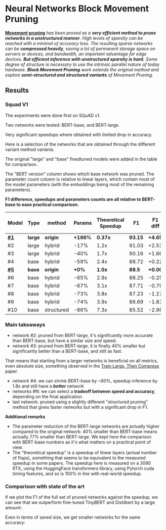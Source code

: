 # Neural Networks Block Movement Pruning




**[Movement](https://arxiv.org/abs/2005.07683) [pruning](https://github.com/huggingface/transformers/tree/master/examples/research_projects/movement-pruning)** *has been proved as a **very efficient
method to prune networks in a unstructured manner**. High levels of sparsity can be reached with a minimal of accuracy loss. 
The resulting sparse networks can be **compressed heavily**,
saving a lot of permanent storage space on servers or devices, and bandwidth, an important advantage for edge devices.
**But efficient inference with unstructured sparsity is hard.**
Some degree of structure is necessary to use the intrinsic parallel nature of today hardware.
**Block Movement Pruning** work extends the original method and explore **semi-structured and structured variants** of Movement Pruning.*

## Results

### Squad V1
The experiments were done first on SQuAD v1.

Two networks were tested: BERT-base, and BERT-large.

Very significant speedups where obtained with limited drop in accuracy.

Here is a selection of the networks that are obtained through the different variant method variants.

The original "large" and "base" finedtuned models were added in the table for comparison.

The "BERT version" column shows which base network was pruned.
The parameter count column is relative to linear layers, which contain most of the model parameters (with the embeddings being most of the remaining parameters).

**F1 difference, speedups and parameters counts are all relative to BERT-base to ease practical comparison.**

    
|                                        Model                                         |  Type   |  method  | Params  |Theoretical<br>Speedup|   F1    | F1 diff |Full<br>pipeline<br>speedup|
|--------------------------------------------------------------------------------------|---------|----------|---------|----------------------|---------|---------|---------------------------|
|**[#1](https://huggingface.co/bert-large-uncased-whole-word-masking-finetuned-squad)**|**large**|**origin**|**+166%**|**0.37x**             |**93.15**|**+4.65**|**0.35x**                  |
|#2                                                                                    |large    |hybrid    |-17%     |1.2x                  |    91.03|+2.53    |0.92x                      |
|#3                                                                                    |large    |hybrid    |-40%     |1.7x                  |    90.16|+1.66    |1.03x                      |
|#4                                                                                    |base     |hybrid    |-59%     |2.4x                  |    88.72|+0.22    |1.84x                      |
|**[#5](https://huggingface.co/csarron/bert-base-uncased-squad-v1)**                   |**base** |**origin**|**+0%**  |**1.0x**              |**88.5** |**+0.00**|**1.0x**                   |
|#6                                                                                    |base     |hybrid    |-65%     |2.9x                  |    88.25|-0.25    |1.98x                      |
|#7                                                                                    |base     |hybrid    |-67%     |3.1x                  |    87.71|-0.79    |2.44x                      |
|#8                                                                                    |base     |hybrid    |-73%     |3.8x                  |    87.23|-1.27    |2.60x                      |
|#9                                                                                    |base     |hybrid    |-74%     |3.9x                  |    86.69|-1.81    |2.80x                      |
|#10                                                                                   |base     |structured|-86%     |7.3x                  |    85.52|-2.98    |3.64x                      |



### Main takeaways
- network #2: pruned from BERT-large, it's significantly more accurate than BERT-base, but have a similar size and speed.
- network #3: pruned from BERT-large, it is finally 40% smaller but significantly better than a BERT-base, and still as fast.

That means that starting from a larger networks is beneficial on all metrics, even absolute size, something observed in the [Train Large, Then Compress](https://arxiv.org/abs/2002.11794) paper.
  
- network #4: we can shrink BERT-base by ~60%, speedup inference by 1.8x and still have a ***better*** network
- networks #N: we can select a **tradeoff between speed and accuracy**, depending on the final application.
- last network: pruned using a slightly different "structured pruning" method that gives faster networks but with a significant drop in F1.

**Additional remarks**
- The parameter reduction of the BERT-large networks are actually higher compared to the original network: 40% smaller than BERT-base means actually 77% smaller than BERT-large.
We kept here the comparison with BERT-base numbers as it's what matters on a practical point of view.
- The "theoretical speedup" is a speedup of linear layers (actual number of flops), something that seems to be equivalent to the measured speedup in some papers. 
The speedup here is measured on a 3090 RTX, using the HuggingFace transformers library, using Pytorch cuda timing features, and so is 100% in line with real-world speedup.

### Comparison with state of the art 
If we plot the F1 of the full set of pruned networks against the speedup, we can see that we outperform fine-tuned TinyBERT and Distilbert by a large amount: 

 
 <div class="graph">
<script src="media/graph.js" id="58885c22-2fb3-4cc2-b220-f0dce70180ba"></script></div>


Even in terms of saved size, we get smaller networks for the same accuracy:
 
 <div class="graph">
<script src="media/graph.js" id="58885c22-2fb3-4cc2-b220-f0dce70180ba"></script></div>


